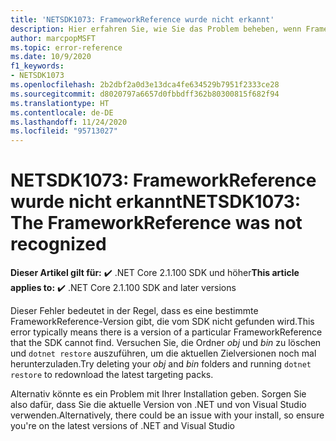 ```yaml
---
title: 'NETSDK1073: FrameworkReference wurde nicht erkannt'
description: Hier erfahren Sie, wie Sie das Problem beheben, wenn FrameworkReference nicht gefunden werden kann.
author: marcpopMSFT
ms.topic: error-reference
ms.date: 10/9/2020
f1_keywords:
- NETSDK1073
ms.openlocfilehash: 2b2dbf2a0d3e13dca4fe634529b7951f2333ce28
ms.sourcegitcommit: d8020797a6657d0fbbdff362b80300815f682f94
ms.translationtype: HT
ms.contentlocale: de-DE
ms.lasthandoff: 11/24/2020
ms.locfileid: "95713027"
---
```

# <a name="netsdk1073-the-frameworkreference-was-not-recognized"></a><span data-ttu-id="58ecb-103">NETSDK1073: FrameworkReference wurde nicht erkannt</span><span class="sxs-lookup"><span data-stu-id="58ecb-103">NETSDK1073: The FrameworkReference was not recognized</span></span>

<span data-ttu-id="58ecb-104">**Dieser Artikel gilt für:** ✔️ .NET Core 2.1.100 SDK und höher</span><span class="sxs-lookup"><span data-stu-id="58ecb-104">**This article applies to:** ✔️ .NET Core 2.1.100 SDK and later versions</span></span>

<span data-ttu-id="58ecb-105">Dieser Fehler bedeutet in der Regel, dass es eine bestimmte FrameworkReference-Version gibt, die vom SDK nicht gefunden wird.</span><span class="sxs-lookup"><span data-stu-id="58ecb-105">This error typically means there is a version of a particular FrameworkReference that the SDK cannot find.</span></span> <span data-ttu-id="58ecb-106">Versuchen Sie, die Ordner *obj* und *bin* zu löschen und `dotnet restore` auszuführen, um die aktuellen Zielversionen noch mal herunterzuladen.</span><span class="sxs-lookup"><span data-stu-id="58ecb-106">Try deleting your *obj* and *bin* folders and running `dotnet restore` to redownload the latest targeting packs.</span></span>

<span data-ttu-id="58ecb-107">Alternativ könnte es ein Problem mit Ihrer Installation geben. Sorgen Sie also dafür, dass Sie die aktuelle Version von .NET und von Visual Studio verwenden.</span><span class="sxs-lookup"><span data-stu-id="58ecb-107">Alternatively, there could be an issue with your install, so ensure you're on the latest versions of .NET and Visual Studio</span></span>
